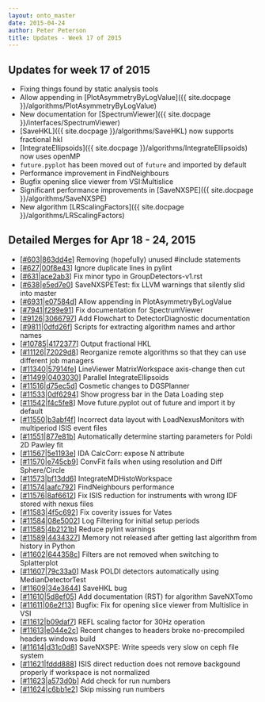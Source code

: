 ```yaml
---
layout: onto_master
date: 2015-04-24
author: Peter Peterson
title: Updates - Week 17 of 2015
---
```

Updates for week 17 of 2015
---------------------------
* Fixing things found by static analysis tools
* Allow appending in [PlotAsymmetryByLogValue]({{ site.docpage }}/algorithms/PlotAsymmetryByLogValue)
* New documentation for [SpectrumViewer]({{ site.docpage }}/interfaces/SpectrumViewer)
* [SaveHKL]({{ site.docpage }}/algorithms/SaveHKL) now supports fractional hkl
* [IntegrateEllipsoids]({{ site.docpage }}/algorithms/IntegrateEllipsoids) now uses openMP
* `future.pyplot` has been moved out of `future` and imported by default
* Performance improvement in FindNeighbours
* Bugfix opening slice viewer from VSI:Multislice
* Significant performance improvements in [SaveNXSPE]({{ site.docpage }}/algorithms/SaveNXSPE)
* New algorithm [LRScalingFactors]({{ site.docpage }}/algorithms/LRScalingFactors)

Detailed Merges for Apr 18 - 24, 2015
-------------------------------------
* \[[#603](https://github.com/mantidproject/mantid/pull/603)\|[863dd4e](https://github.com/mantidproject/mantid/commit/863dd4edaa36e37ce159fb3f94cc11822fcccfeb)\] Removing (hopefully) unused #include statements
* \[[#627](https://github.com/mantidproject/mantid/pull/627)\|[00f8e43](https://github.com/mantidproject/mantid/commit/00f8e43ce8357b310cb49b27a00d4dfdaf1aba08)\] Ignore duplicate lines in pylint
* \[[#631](https://github.com/mantidproject/mantid/pull/631)\|[ace2ab3](https://github.com/mantidproject/mantid/commit/ace2ab3ac4dd513cd02096797d9c8fd9762c2eec)\] Fix minor typo in GroupDetectors-v1.rst
* \[[#638](https://github.com/mantidproject/mantid/pull/638)\|[e5ed7e0](https://github.com/mantidproject/mantid/commit/e5ed7e0c79b02393bd0623f5ec48371870850854)\] SaveNXSPETest: fix LLVM warnings that silently slid into master
* \[[#6931](http://trac.mantidproject.org/mantid/ticket/6931)\|[e07584d](https://github.com/mantidproject/mantid/commit/e07584d05e93ccea710cdc749f197903c0294c80)\] Allow appending in PlotAsymmetryByLogValue
* \[[#7941](http://trac.mantidproject.org/mantid/ticket/7941)\|[f299e91](https://github.com/mantidproject/mantid/commit/f299e917fba5f5c349ab5df85b3c688a8ecae1f5)\] Fix documentation for SpectrumViewer
* \[[#9126](http://trac.mantidproject.org/mantid/ticket/9126)\|[3066797](https://github.com/mantidproject/mantid/commit/306679785ac355d5796b260d95d0bfe76f00b5bb)\] Add Flowchart to DetectorDiagnostic documentation
* \[[#9811](http://trac.mantidproject.org/mantid/ticket/9811)\|[0dfd26f](https://github.com/mantidproject/mantid/commit/0dfd26ff5725058c1f299b4c3971499b2a183d47)\] Scripts for extracting algorithm names and arthor names
* \[[#10785](http://trac.mantidproject.org/mantid/ticket/10785)\|[4172377](https://github.com/mantidproject/mantid/commit/417237706878ccee746527f8e12740d2918af2d1)\] Output fractional HKL
* \[[#11126](http://trac.mantidproject.org/mantid/ticket/11126)\|[72029d8](https://github.com/mantidproject/mantid/commit/72029d8edbd3fbf9aa6fcbe81892d81bb96fdaec)\] Reorganize remote algorithms so that they can use different job managers
* \[[#11340](http://trac.mantidproject.org/mantid/ticket/11340)\|[57914fe](https://github.com/mantidproject/mantid/commit/57914fe56ad98d95df672e650f80d53e5a74791e)\] LineViewer MatrixWorkspace axis-change then cut
* \[[#11499](http://trac.mantidproject.org/mantid/ticket/11499)\|[0403030](https://github.com/mantidproject/mantid/commit/040303026f14c6d9a37f4a859aac136550d5dae7)\] Parallel IntegrateEllipsoids
* \[[#11516](http://trac.mantidproject.org/mantid/ticket/11516)\|[d75ec5d](https://github.com/mantidproject/mantid/commit/d75ec5d8c3a2cefaa71e9fb7a18b864aecf01720)\] Cosmetic changes to DGSPlanner
* \[[#11533](http://trac.mantidproject.org/mantid/ticket/11533)\|[0df6294](https://github.com/mantidproject/mantid/commit/0df62945aa1c57c219f87a32f4945aec80417377)\] Show progress bar in the Data Loading step
* \[[#11542](http://trac.mantidproject.org/mantid/ticket/11542)\|[f4c5fe8](https://github.com/mantidproject/mantid/commit/f4c5fe8fd8bdc6768ffdfe448e902e0971ebd235)\] Move future.pyplot out of future and import it by default
* \[[#11550](http://trac.mantidproject.org/mantid/ticket/11550)\|[b3abf4f](https://github.com/mantidproject/mantid/commit/b3abf4f1b410d5fdc51afec010f1baac36e8f9ac)\] Incorrect data layout with LoadNexusMonitors with multiperiod ISIS event files
* \[[#11551](http://trac.mantidproject.org/mantid/ticket/11551)\|[877e81b](https://github.com/mantidproject/mantid/commit/877e81b6f865a0d375f9b1bad479487d81d6d96b)\] Automatically determine starting parameters for Poldi 2D Pawley fit
* \[[#11567](http://trac.mantidproject.org/mantid/ticket/11567)\|[5e1193e](https://github.com/mantidproject/mantid/commit/5e1193e321c87259b800a80a5010611e785fd071)\] IDA CalcCorr: expose N attribute
* \[[#11570](http://trac.mantidproject.org/mantid/ticket/11570)\|[e745cb9](https://github.com/mantidproject/mantid/commit/e745cb9f512007631fcfe2c3fcc58ec128624a2b)\] ConvFit fails when using resolution and Diff Sphere/Circle
* \[[#11573](http://trac.mantidproject.org/mantid/ticket/11573)\|[bf13dd6](https://github.com/mantidproject/mantid/commit/bf13dd638090989706d901e4de3e0157a5ec2332)\] IntegrateMDHistoWorkspace
* \[[#11574](http://trac.mantidproject.org/mantid/ticket/11574)\|[aafc792](https://github.com/mantidproject/mantid/commit/aafc79279062988a669b78dd483a1db72505bdf8)\] FindNeighbours performance
* \[[#11576](http://trac.mantidproject.org/mantid/ticket/11576)\|[8af6612](https://github.com/mantidproject/mantid/commit/8af66128c882fa17ed50b079cc43f1fe26b93f24)\] Fix ISIS reduction for instruments with wrong IDF stored with nexus files
* \[[#11583](http://trac.mantidproject.org/mantid/ticket/11583)\|[4f5c692](https://github.com/mantidproject/mantid/commit/4f5c692781514105ec28c37066a116c91c2fa760)\] Fix coverity issues for Vates
* \[[#11584](http://trac.mantidproject.org/mantid/ticket/11584)\|[08e5002](https://github.com/mantidproject/mantid/commit/08e5002bec6b60420896177a06bddbe4e1dec430)\] Log Filtering for initial setup periods
* \[[#11585](http://trac.mantidproject.org/mantid/ticket/11585)\|[4b2121b](https://github.com/mantidproject/mantid/commit/4b2121bbeb77c9a89e4c3a1caf50426ff850aac7)\] Reduce pylint warnings
* \[[#11589](http://trac.mantidproject.org/mantid/ticket/11589)\|[4434327](https://github.com/mantidproject/mantid/commit/4434327bc022acf95e2228affcb6d7be7507f8da)\] Memory not released after getting last algorithm from history in Python
* \[[#11602](http://trac.mantidproject.org/mantid/ticket/11602)\|[644358c](https://github.com/mantidproject/mantid/commit/644358cad8fb888fb8d9129fcb0352aef80c8a62)\] Filters are not removed when switching to Splatterplot
* \[[#11607](http://trac.mantidproject.org/mantid/ticket/11607)\|[79c33a0](https://github.com/mantidproject/mantid/commit/79c33a07c3264ca46ab4b77222bfc3f426d97fa2)\] Mask POLDI detectors automatically using MedianDetectorTest
* \[[#11609](http://trac.mantidproject.org/mantid/ticket/11609)\|[34e3644](https://github.com/mantidproject/mantid/commit/34e36442b95c50cabde1ae46f7e2b55d1057f41c)\] SaveHKL bug
* \[[#11610](http://trac.mantidproject.org/mantid/ticket/11610)\|[5d8ef05](https://github.com/mantidproject/mantid/commit/5d8ef05d3c11a63ce5bc4dd34d0f151853f2b20f)\] Add documentation (RST) for algorithm SaveNXTomo
* \[[#11611](http://trac.mantidproject.org/mantid/ticket/11611)\|[06e2f13](https://github.com/mantidproject/mantid/commit/06e2f138dd914efa1438b378eabf99bd0f132b06)\] Bugfix: Fix for opening slice viewer from Multislice in VSI
* \[[#11612](http://trac.mantidproject.org/mantid/ticket/11612)\|[b09daf7](https://github.com/mantidproject/mantid/commit/b09daf7c47b9af6909464c7997534603926f8ffb)\] REFL scaling factor for 30Hz operation
* \[[#11613](http://trac.mantidproject.org/mantid/ticket/11613)\|[e044e2c](https://github.com/mantidproject/mantid/commit/e044e2ced64c5b1427f5758b3ed853a0911b1cbf)\] Recent changes to headers broke no-precompiled headers windows build
* \[[#11614](http://trac.mantidproject.org/mantid/ticket/11614)\|[d31c0d8](https://github.com/mantidproject/mantid/commit/d31c0d839c8821ef8ac2b6061c4013fb0b6dc566)\] SaveNXSPE: Write speeds very slow on ceph file system
* \[[#11621](http://trac.mantidproject.org/mantid/ticket/11621)\|[fddd888](https://github.com/mantidproject/mantid/commit/fddd8882566c4b51156b13465dee6addc508afd1)\] ISIS direct reduction does not remove backgound properly if workspace is not normalized
* \[[#11623](http://trac.mantidproject.org/mantid/ticket/11623)\|[a573d0b](https://github.com/mantidproject/mantid/commit/a573d0be51c57b6e42389ea800a2c1d6a503a92b)\] Add check for run numbers
* \[[#11624](http://trac.mantidproject.org/mantid/ticket/11624)\|[c6bb1e2](https://github.com/mantidproject/mantid/commit/c6bb1e24061b29cda6eaacd9a668dc96ae34e747)\] Skip missing run numbers
